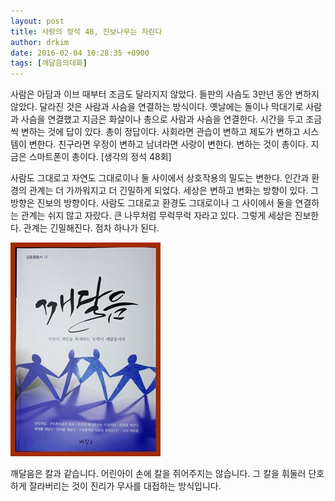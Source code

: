 ```yaml
---
layout: post
title: 사랑의 정석 48, 진보나무는 자란다
author: drkim
date: 2016-02-04 10:28:35 +0900
tags: [깨달음의대화]
---
```

사람은 아담과 이브 때부터 조금도 달라지지 않았다. 들판의 사슴도 3만년 동안 변하지 않았다. 달라진 것은 사람과 사슴을 연결하는 방식이다. 옛날에는 돌이나 막대기로 사람과 사슴을 연결했고 지금은 화살이나 총으로 사람과 사슴을 연결한다. 시간을 두고 조금씩 변하는 것에 답이 있다. 총이 정답이다. 사회라면 관습이 변하고 제도가 변하고 시스템이 변한다. 친구라면 우정이 변하고 남녀라면 사랑이 변한다. 변하는 것이 총이다. 지금은 스마트폰이 총이다. [생각의 정석 48회] 

  


사람도 그대로고 자연도 그대로이나 둘 사이에서 상호작용의 밀도는 변한다. 인간과 환경의 관계는 더 가까워지고 더 긴밀하게 되었다. 세상은 변하고 변화는 방향이 있다. 그 방향은 진보의 방향이다. 사람도 그대로고 환경도 그대로이나 그 사이에서 둘을 연결하는 관계는 쉬지 않고 자랐다. 큰 나무처럼 무럭무럭 자라고 있다. 그렇게 세상은 진보한다. 관계는 긴밀해진다. 점차 하나가 된다. 

  


  



![](/files/attach/images/198/842/670/aDSC01523.JPG)   


  


깨달음은 칼과 같습니다. 어린아이 손에 칼을 쥐어주지는 않습니다. 그 칼을 휘둘러 단호하게 잘라버리는 것이 진리가 무사를 대접하는 방식입니다.